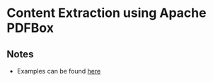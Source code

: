 # Content Extraction using Apache PDFBox

## Notes

* Examples can be found [here](https://svn.apache.org/viewvc/pdfbox/branches/3.0/examples/src/main/java/org/apache/pdfbox/examples/)